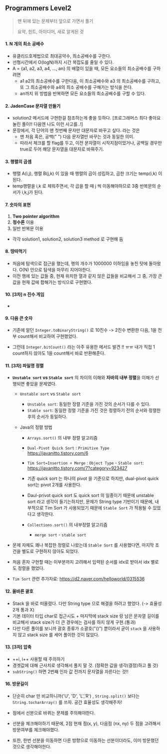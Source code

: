 ## Programmers Level2

> 맨 뒤에 있는 문제부터 앞으로 가면서 풀기
>
> 요약, 힌트, 아이디어, 새로 알게된 것

#### 1. N 개의 최소 공배수

* 유클리드호제법으로 최대공약수, 최소공배수를 구한다.
* 선형시간에서 O(logN)까지 시간 복잡도를 줄일 수 있다.
* A = {a1, a2, a3, a4, ..., an} 의 배열이 있을 때, 모든 요소들의 최소공배수를 구하려면
  * a1 a2의 최소공배수를 구한다음, 이 최소공배수와 a3 의 최소공배수를 구하고, 또 그 최소공배수와 a4의 최소 공배수를 구해가는 방식을 쓴다.
  * an까지 위 방법을 반복하면 모든 요소들의 최소공배수를 구할 수 있다.



#### 2. JadenCase 문자열 만들기

* solution2 메서드에 구현한걸 참조하는게 좋을 듯하다. [프로그래머스 최다 좋아요 눌린 풀이!! 다음엔 나도 이런 사고를..!]
* 문장에서, 각 단어의 맨 첫번째 문자만 대문자로 바꾸고 싶다. 라는 것은
  * 맨 처음 혹은, 공백(" ") 다음 문자열만 바꾸는 것과 동일한 의미.
  * 따라서 체크를 할 flag를 두고, 이전 문자열이 시작지점이었거나, 공백일 경우만 true로 두어 해당 문자열을 대문자로 바꿔주기.



#### 3. 행렬의 곱셈

* 행렬 A(i,j), 행렬 B(j,k) 이 있을 때 행렬의 곱이 성립하고, 곱한 크기는 temp(i,k) 이 된다. 
* temp행렬을 i,k 로 체워주면서, 각 곱을 할 때 j 씩 이동해야하므로 3중 반복문의 순서가 i,k,j가 된다.



#### 7. 숫자의 표현

1. **Two pointer algorithm**	
2. **정수론** 이용
3. 일반 반복문 이용

* 각각 solution1, solution2, solution3 method 로 구현해 둠



#### 8. 땅따먹기

* 처음에 탐색으로 접근을 했는데, 행의 개수가 1000000 이하임을 놓친 탓에 돌아왔다. O(N) 안으로 탐색을 마무리 지어야한다.
* 이전 행에 있는 값들 중, 현재 위치한 열과 같지 않은 값들을 비교해서 그 중, 가장 큰 값을 현재 값에 합해가는 방식으로 구현했다.



#### 10. [3차] n 진수 게임

* 



#### 9. 다음 큰 숫자

* 기존에 알던 `Integer.toBinaryString()` 로 10진수 -> 2진수 변환한 다음, 1을 전부 count해서 비교하여 구현했었다.

* 그런데 `Integer.bitCount()` 라는 아주 유용한 메서드 발견 !! ㅠㅠ 내가 직접 1 count하지 않아도 1을 count해서 바로 반환해준다.






#### 11. [3차] 파일명 정렬

* **`Unstable sort` vs `Stable sort`** 의 차이의 이해와 **자바의 내부 정렬**을 이해가 선행되면 좋았을 문제였다.

  * `Unstable sort` vs `Stable sort` 

    * `Unstable sort`: 동일한 정렬 기준을 가진 것의 순서가 다를 수 있다.
    * `Stable sort`: 동일한 정렬 기준을 가진 것은 정렬하기 전의 순서와 정렬한 후의 순서가 동일하다.

  * Java의 정렬 방법

    *  `Arrays.sort()` 의 내부 정렬 알고리즘

      * `Dual-Pivot Quick Sort` :  `Primitive Type`  https://javanitto.tistory.com/6
      * `Tim Sort=Insertion + Merge` : `Object Type` - `Stable sort`: https://javanitto.tistory.com/7?category=923427

      * 기존 quick sort 는 하나의 pivot 을 기준으로 하지만, dual-pivot quick sort는 pivot 2개를 사용한다.
      * Daul-privot quick sort 도 quick sort 의 일종이기 때문에 unstable sort 라고 생각이 들기는하지만, 문제가 String type 기반이기 때문에, 내부적으로 Tim Sort 가 사용되었기 때문에 `Stable Sort` 가 적용될 수 있었다고 생각한다.

    * `Collections.sort()` 의 내부정렬 알고리즘

      * `merge sort` - `stable sort`

* 문제 자체도 꽤나 복잡한 정렬로 나왔는데 `Stable Sort` 를 사용했다면, 마지막 조건을 별도로 구현하지 않아도 되었다.
* 처음 혼자 구현할 때는 이부분까지 고려해서 입력된 순서를 idx로 받아서 idx 별로도 정렬을 했었다.
* `Tim Sort` 관련 추가자료: https://d2.naver.com/helloworld/0315536



#### 12. 올바른 괄호

* Stack 을 바로 떠올렸다. 다만 String type 으로 해결을 하려고 했었다. (-> 효율성 2개 통과 X)
* 기본 데이터 타입 char로 접근시도 + 마지막에 stack size 랑 남은 문자열 길이를 비교해서 stack size가 더 큰 경우에는 검사를 하지 않게 구현.(통과)
* 다만 다른 풀이를 보니까 괄호 종류가 소괄호("()") 뿐이라서 굳이 `stack` 을 사용하지 않고 stack size 를 세어 풀이한 것이 많았다. 



#### 13. [3차] 압축

* ++i, i++ 사용할 때 주의하기
* 경곗값에 대해 근사치로 생각해서 풀지 말 것. (정확한 값을 생각(결정)하고 풀 것)
* `subString()` 하면 2번째 인자 값 전까지 문자열을 자른다는 것!! 



#### 16. 방문길이

* 단순히 char 만 비교하니까('U', 'D', 'L','R') , `String.split()` 보다는 `String.tocharArray()` 를 쓰자. 공간 효율성도 생각해주자!

* 점에서 선분으로 바뀌는 문제를 주의해야한다.

* 선분을 체크해야하기 때문에, 2점 현재 점(x, y), 다음점 (nx, ny) 두 점을 고려해서 방문여부를 체크해야했다.

* 또한, 한번 선분을 이동하면 다른 방향으로 이동하는 선분이더라도, 이미 방문했던 것으로 생각해야한다.

   